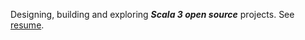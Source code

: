 Designing, building and exploring ***Scala 3 open source*** projects.
See [resume](https://github.com/objektwerks/resume).

<!-- Top Github annual commit number: ***14,447*** -->
<!-- Top Github monthly commit number: ***1,793*** -->

<!-- ![Stats](https://github-readme-stats.vercel.app/api?username=objektwerks&show_icons=true&hide_border=true) -->

